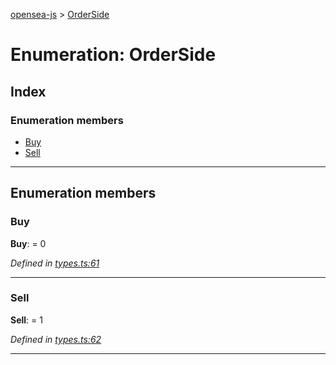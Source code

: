 [opensea-js](../README.md) > [OrderSide](../enums/orderside.md)

# Enumeration: OrderSide

## Index

### Enumeration members

* [Buy](orderside.md#buy)
* [Sell](orderside.md#sell)

---

## Enumeration members

<a id="buy"></a>

###  Buy

**Buy**:  = 0

*Defined in [types.ts:61](https://github.com/ProjectOpenSea/opensea-js/blob/d33e6bc/src/types.ts#L61)*

___
<a id="sell"></a>

###  Sell

**Sell**:  = 1

*Defined in [types.ts:62](https://github.com/ProjectOpenSea/opensea-js/blob/d33e6bc/src/types.ts#L62)*

___


